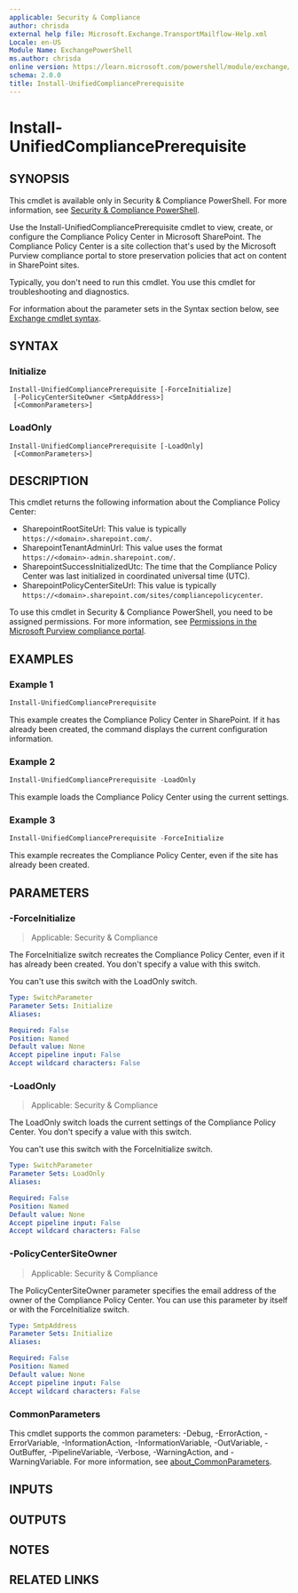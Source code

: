 ```yaml
---
applicable: Security & Compliance
author: chrisda
external help file: Microsoft.Exchange.TransportMailflow-Help.xml
Locale: en-US
Module Name: ExchangePowerShell
ms.author: chrisda
online version: https://learn.microsoft.com/powershell/module/exchange/install-unifiedcomplianceprerequisite
schema: 2.0.0
title: Install-UnifiedCompliancePrerequisite
---
```


# Install-UnifiedCompliancePrerequisite

## SYNOPSIS
This cmdlet is available only in Security & Compliance PowerShell. For more information, see [Security & Compliance PowerShell](https://learn.microsoft.com/powershell/exchange/scc-powershell).

Use the Install-UnifiedCompliancePrerequisite cmdlet to view, create, or configure the Compliance Policy Center in Microsoft SharePoint. The Compliance Policy Center is a site collection that's used by the Microsoft Purview compliance portal to store preservation policies that act on content in SharePoint sites.

Typically, you don't need to run this cmdlet. You use this cmdlet for troubleshooting and diagnostics.

For information about the parameter sets in the Syntax section below, see [Exchange cmdlet syntax](https://learn.microsoft.com/powershell/exchange/exchange-cmdlet-syntax).

## SYNTAX

### Initialize
```
Install-UnifiedCompliancePrerequisite [-ForceInitialize]
 [-PolicyCenterSiteOwner <SmtpAddress>]
 [<CommonParameters>]
```

### LoadOnly
```
Install-UnifiedCompliancePrerequisite [-LoadOnly]
 [<CommonParameters>]
```

## DESCRIPTION
This cmdlet returns the following information about the Compliance Policy Center:

- SharepointRootSiteUrl: This value is typically `https://<domain>.sharepoint.com/`.
- SharepointTenantAdminUrl: This value uses the format `https://<domain>-admin.sharepoint.com/`.
- SharepointSuccessInitializedUtc: The time that the Compliance Policy Center was last initialized in coordinated universal time (UTC).
- SharepointPolicyCenterSiteUrl: This value is typically `https://<domain>.sharepoint.com/sites/compliancepolicycenter`.

To use this cmdlet in Security & Compliance PowerShell, you need to be assigned permissions. For more information, see [Permissions in the Microsoft Purview compliance portal](https://learn.microsoft.com/purview/microsoft-365-compliance-center-permissions).

## EXAMPLES

### Example 1
```powershell
Install-UnifiedCompliancePrerequisite
```

This example creates the Compliance Policy Center in SharePoint. If it has already been created, the command displays the current configuration information.

### Example 2
```powershell
Install-UnifiedCompliancePrerequisite -LoadOnly
```

This example loads the Compliance Policy Center using the current settings.

### Example 3
```powershell
Install-UnifiedCompliancePrerequisite -ForceInitialize
```

This example recreates the Compliance Policy Center, even if the site has already been created.

## PARAMETERS

### -ForceInitialize

> Applicable: Security & Compliance

The ForceInitialize switch recreates the Compliance Policy Center, even if it has already been created. You don't specify a value with this switch.

You can't use this switch with the LoadOnly switch.

```yaml
Type: SwitchParameter
Parameter Sets: Initialize
Aliases:

Required: False
Position: Named
Default value: None
Accept pipeline input: False
Accept wildcard characters: False
```

### -LoadOnly

> Applicable: Security & Compliance

The LoadOnly switch loads the current settings of the Compliance Policy Center. You don't specify a value with this switch.

You can't use this switch with the ForceInitialize switch.

```yaml
Type: SwitchParameter
Parameter Sets: LoadOnly
Aliases:

Required: False
Position: Named
Default value: None
Accept pipeline input: False
Accept wildcard characters: False
```

### -PolicyCenterSiteOwner

> Applicable: Security & Compliance

The PolicyCenterSiteOwner parameter specifies the email address of the owner of the Compliance Policy Center. You can use this parameter by itself or with the ForceInitialize switch.

```yaml
Type: SmtpAddress
Parameter Sets: Initialize
Aliases:

Required: False
Position: Named
Default value: None
Accept pipeline input: False
Accept wildcard characters: False
```

### CommonParameters
This cmdlet supports the common parameters: -Debug, -ErrorAction, -ErrorVariable, -InformationAction, -InformationVariable, -OutVariable, -OutBuffer, -PipelineVariable, -Verbose, -WarningAction, and -WarningVariable. For more information, see [about_CommonParameters](https://go.microsoft.com/fwlink/p/?LinkID=113216).

## INPUTS

## OUTPUTS

## NOTES

## RELATED LINKS
